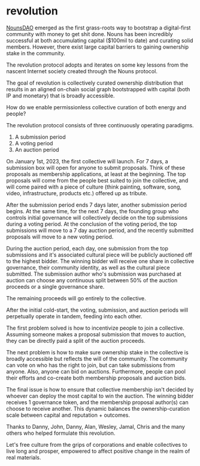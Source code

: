 # revolution

[NounsDAO](https://nouns.wtf/) emerged as the first grass-roots way to bootstrap a digital-first community with money to get shit done.  Nouns has been incredibly successful at both accumulating capital ($100mil to date) and curating solid members. However, there exist large capital barriers to gaining ownership stake in the community. 

The revolution protocol adopts and iterates on some key lessons from the nascent Internet society created through the Nouns protocol. 

The goal of revolution is collectively curated ownership distribution that results in an aligned on-chain social graph bootstrapped with capital (both IP and monetary) that is broadly accessible.

How do we enable permissionless collective curation of both energy and people?

The revolution protocol consists of three continuously operating paradigms. 
1. A submission period
2. A voting period
3. An auction period

On January 1st, 2023, the first collective will launch. For 7 days, a submission box will open for anyone to submit proposals. Think of these proposals as membership applications, at least at the beginning. The top proposals will come from the people best suited to join the collective, and will come paired with a piece of culture (think painting, software, song, video, infrastructure, products etc.) offered up as tribute.

After the submission period ends 7 days later, another submission period begins. At the same time, for the next 7 days, the founding group who controls initial governance will collectively decide on the top submissions during a voting period. At the conclusion of the voting period, the top submissions will move to a 7 day auction period, and the recently submitted proposals will move to a new voting period. 

During the auction period, each day, one submission from the top submissions and it's associated cultural piece will be publicly auctioned off to the highest bidder. The winning bidder will receive one share in collective governance, their community identity, as well as the cultural piece submitted. The submission author who's submission was purchased at auction can choose any continuous split between 50% of the auction proceeds or a single governance share. 

The remaining proceeds will go entirely to the collective. 

After the initial cold-start, the voting, submission, and auction periods will perpetually operate in tandem, feeding into each other. 

The first problem solved is how to incentivize people to join a collective. Assuming someone makes a proposal submission that moves to auction, they can be directly paid a split of the auction proceeds. 

The next problem is how to make sure ownership stake in the collective is broadly accessible but reflects the will of the community. The community can vote on who has the right to join, but can take submissions from anyone. Also, anyone can bid on auctions. Furthermore, people can pool their efforts and co-create both membership proposals and auction bids.

The final issue is how to ensure that collective membership isn't decided by whoever can deploy the most capital to win the auction. The winning bidder receives 1 governance token, and the membership proposal author(s) can choose to receive another. This dynamic balances the ownership-curation scale between capital and reputation + outcomes. 

Thanks to Danny, John, Danny, Alan, Wesley, Jamal, Chris and the many others who helped formulate this revolution.

Let's free culture from the grips of corporations and enable collectives to live long and prosper, empowered to affect positive change in the realm of real materials. 


